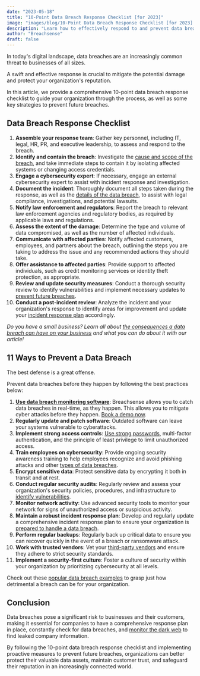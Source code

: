 ```yaml
---
date: "2023-05-18"
title: "10-Point Data Breach Response Checklist [for 2023]"
image: "images/blog/10-Point Data Breach Response Checklist [for 2023].png"
description: "Learn how to effectively respond to and prevent data breaches with our comprehensive 10-point data breach response checklist."
author: "Breachsense"
draft: false
---
```

In today's digital landscape, data breaches are an increasingly common threat to businesses of all sizes. 

A swift and effective response is crucial to mitigate the potential damage and protect your organization's reputation. 

In this article, we provide a comprehensive 10-point data breach response checklist to guide your organization through the process, as well as some key strategies to prevent future breaches.
## Data Breach Response Checklist
1. **Assemble your response team**: Gather key personnel, including IT, legal, HR, PR, and executive leadership, to assess and respond to the breach.
2. **Identify and contain the breach**: Investigate the [cause and scope of the breach](https://www.breachsense.com/blog/data-breach-causes/), and take immediate steps to contain it by isolating affected systems or changing access credentials.
3. **Engage a cybersecurity expert**: If necessary, engage an external cybersecurity expert to assist with incident response and investigation.
4. **Document the incident**: Thoroughly document all steps taken during the response, as well as the [details of the data breach](https://www.breachsense.com/blog/what-is-a-data-breach/), to assist with legal compliance, investigations, and potential lawsuits.
5. **Notify law enforcement and regulators**: Report the breach to relevant law enforcement agencies and regulatory bodies, as required by applicable laws and regulations.
6. **Assess the extent of the damage**: Determine the type and volume of data compromised, as well as the number of affected individuals.
7. **Communicate with affected parties**: Notify affected customers, employees, and partners about the breach, outlining the steps you are taking to address the issue and any recommended actions they should take.
8. **Offer assistance to affected parties**: Provide support to affected individuals, such as credit monitoring services or identity theft protection, as appropriate.
9. **Review and update security measures**: Conduct a thorough security review to identify vulnerabilities and implement necessary updates to [prevent future breaches](https://www.breachsense.com/blog/prevent-data-breach/).
10. **Conduct a post-incident review**: Analyze the incident and your organization's response to identify areas for improvement and update your [incident response plan](https://www.breachsense.com/blog/data-breach-response-plan/) accordingly.

*Do you have a small business? Learn all about [the consequences a data breach can have on your business](https://www.breachsense.com/blog/small-business-data-breach-consequences/) and what you can do about it with our article!*
## 11 Ways to Prevent a Data Breach
The best defense is a great offense.

Prevent data breaches before they happen by following the best practices below:

1. **[Use data breach monitoring software](https://www.breachsense.com/)**: Breachsense allows you to catch data breaches in real-time, as they happen. This allows you to mitigate cyber attacks before they happen. [Book a demo now](https://www.breachsense.com/book-demo/).
2. **Regularly update and patch software**: Outdated software can leave your systems vulnerable to cyberattacks.
3. **Implement strong access controls**: [Use strong passwords](https://www.breachsense.com/blog/password-security-data-breach/), multi-factor authentication, and the principle of least privilege to limit unauthorized access.
4. **Train employees on cybersecurity**: Provide ongoing security awareness training to help employees recognize and avoid phishing attacks and other [types of data breaches](https://www.breachsense.com/blog/data-breach-types/).
5. **Encrypt sensitive data**: Protect sensitive data by encrypting it both in transit and at rest.
6. **Conduct regular security audits**: Regularly review and assess your organization's security policies, procedures, and infrastructure to [identify vulnerabilities](https://www.breachsense.com/blog/vulnerabilities-cause-data-loss/).
7. **Monitor network activity**: Use advanced security tools to monitor your network for signs of unauthorized access or suspicious activity.
8. **Maintain a robust incident response plan**: Develop and regularly update a comprehensive incident response plan to ensure your organization is [prepared to handle a data breach](https://www.breachsense.com/blog/after-a-breach/).
9. **Perform regular backups**: Regularly back up critical data to ensure you can recover quickly in the event of a breach or ransomware attack.
10. **Work with trusted vendors**: Vet your [third-party vendors](https://www.breachsense.com/blog/third-party-data-breach/) and ensure they adhere to strict security standards.
11. **Implement a security-first culture**: Foster a culture of security within your organization by prioritizing cybersecurity at all levels.

Check out these [popular data breach examples](https://www.breachsense.com/blog/data-breach-examples/) to grasp just how detrimental a breach can be for your organization. 
## Conclusion
Data breaches pose a significant risk to businesses and their customers, making it essential for companies to have a comprehensive response plan in place, constantly check for data breaches, and [monitor the dark web](https://www.breachsense.com/dark-web-monitoring/) to find leaked company information. 

By following the 10-point data breach response checklist and implementing proactive measures to prevent future breaches, organizations can better protect their valuable data assets, maintain customer trust, and safeguard their reputation in an increasingly connected world.

